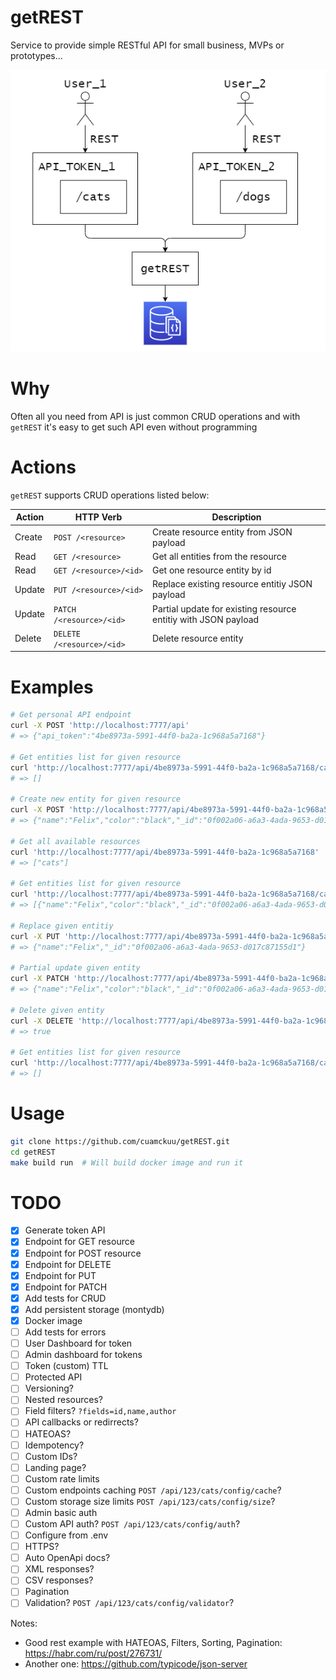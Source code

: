 # getREST

Service to provide simple RESTful API for small business, MVPs or prototypes...

![diagram](./assets/diagram.drawio.png)

# Why

Often all you need from API is just common CRUD operations and with `getREST` it's easy to get such API even without programming

# Actions

`getREST` supports CRUD operations listed below:

Action  | HTTP Verb                 | Description
--------|---------------------------|--------------
Create  | `POST /<resource>`        | Create resource entity from JSON payload
Read    | `GET /<resource>`         | Get all entities from the resource
Read    | `GET /<resource>/<id>`    | Get one resource entity by id
Update  | `PUT /<resource>/<id>`    | Replace existing resource entitiy JSON payload
Update  | `PATCH /<resource>/<id>`  | Partial update for existing resource entitiy with JSON payload
Delete  | `DELETE /<resource>/<id>` | Delete resource entity

# Examples

```bash
# Get personal API endpoint
curl -X POST 'http://localhost:7777/api'
# => {"api_token":"4be8973a-5991-44f0-ba2a-1c968a5a7168"}

# Get entities list for given resource
curl 'http://localhost:7777/api/4be8973a-5991-44f0-ba2a-1c968a5a7168/cats'
# => []

# Create new entity for given resource
curl -X POST 'http://localhost:7777/api/4be8973a-5991-44f0-ba2a-1c968a5a7168/cats' -H 'Content-Type: application/json' --data '{"name": "Felix", "color": "black"}'
# => {"name":"Felix","color":"black","_id":"0f002a06-a6a3-4ada-9653-d017c87155d1"}

# Get all available resources
curl 'http://localhost:7777/api/4be8973a-5991-44f0-ba2a-1c968a5a7168'
# => ["cats"]

# Get entities list for given resource
curl 'http://localhost:7777/api/4be8973a-5991-44f0-ba2a-1c968a5a7168/cats'
# => [{"name":"Felix","color":"black","_id":"0f002a06-a6a3-4ada-9653-d017c87155d1"}]

# Replace given entitiy
curl -X PUT 'http://localhost:7777/api/4be8973a-5991-44f0-ba2a-1c968a5a7168/cats/0f002a06-a6a3-4ada-9653-d017c87155d1' -H 'Content-Type: application/json' --data '{"name": "Felix"}'
# => {"name":"Felix","_id":"0f002a06-a6a3-4ada-9653-d017c87155d1"}

# Partial update given entity
curl -X PATCH 'http://localhost:7777/api/4be8973a-5991-44f0-ba2a-1c968a5a7168/cats/0f002a06-a6a3-4ada-9653-d017c87155d1' -H 'Content-Type: application/json' --data '{"color": "black"}'
# => {"name":"Felix","color":"black","_id":"0f002a06-a6a3-4ada-9653-d017c87155d1"}

# Delete given entity
curl -X DELETE 'http://localhost:7777/api/4be8973a-5991-44f0-ba2a-1c968a5a7168/cats/0f002a06-a6a3-4ada-9653-d017c87155d1'
# => true

# Get entities list for given resource
curl 'http://localhost:7777/api/4be8973a-5991-44f0-ba2a-1c968a5a7168/cats'
# => []
```

# Usage

```bash
git clone https://github.com/cuamckuu/getREST.git
cd getREST
make build run  # Will build docker image and run it
```

# TODO

- [X] Generate token API
- [X] Endpoint for GET resource
- [X] Endpoint for POST resource
- [X] Endpoint for DELETE
- [X] Endpoint for PUT
- [X] Endpoint for PATCH
- [X] Add tests for CRUD
- [X] Add persistent storage (montydb)
- [X] Docker image
- [ ] Add tests for errors
- [ ] User Dashboard for token
- [ ] Admin dashboard for tokens
- [ ] Token (custom) TTL
- [ ] Protected API
- [ ] Versioning?
- [ ] Nested resources?
- [ ] Field filters? `?fields=id,name,author`
- [ ] API callbacks or redirrects?
- [ ] HATEOAS?
- [ ] Idempotency?
- [ ] Custom IDs?
- [ ] Landing page?
- [ ] Custom rate limits
- [ ] Custom endpoints caching `POST /api/123/cats/config/cache`?
- [ ] Custom storage size limits `POST /api/123/cats/config/size`?
- [ ] Admin basic auth
- [ ] Custom API auth? `POST /api/123/cats/config/auth`?
- [ ] Configure from .env
- [ ] HTTPS?
- [ ] Auto OpenApi docs?
- [ ] XML responses?
- [ ] CSV responses?
- [ ] Pagination
- [ ] Validation? `POST /api/123/cats/config/validator`?

Notes:
- Good rest example with HATEOAS, Filters, Sorting, Pagination: https://habr.com/ru/post/276731/
- Another one: https://github.com/typicode/json-server
